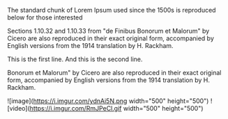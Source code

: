 The standard chunk of Lorem Ipsum used since the 1500s is reproduced below for those interested

<p>Sections 1.10.32 and 1.10.33 from "de Finibus Bonorum et Malorum" by Cicero are also reproduced in their exact original form, accompanied by English versions from the 1914 translation by H. Rackham.</p>

<p>This is the first line. And this is the second line.</p>

<p>Bonorum et Malorum" by Cicero are also reproduced in their exact original form, accompanied by English versions from the 1914 translation by H. Rackham.</p>

![image](https://i.imgur.com/ydnAi5N.png width="500" height="500")
![video](https://i.imgur.com/RmJPeCl.gif width="500" height="500")